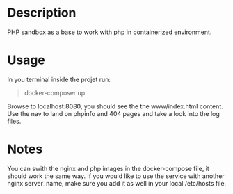# Description
PHP sandbox as a base to work with php in containerized environment.

# Usage
In you terminal inside the projet run:
> docker-composer up

Browse to localhost:8080, you should see the the www/index.html content. Use the nav to land on phpinfo and 404 pages and take a look into the log files.

# Notes
You can swith the nginx and php images in the docker-compose file, it should work the same way.
If you would like to use the service with another nginx server_name, make sure you add it as well in your local /etc/hosts file.